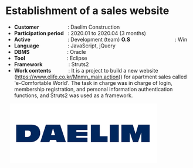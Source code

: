 # Establishment of a sales website

- <b>Customer </b></b>&nbsp;&nbsp;&nbsp;&nbsp;&nbsp;&nbsp;&nbsp;&nbsp;&nbsp;&nbsp;&nbsp;&nbsp;&nbsp;&nbsp;&nbsp;&nbsp;&nbsp;&nbsp;&nbsp;: Daelim Construction
- <b>Participation period </b>&nbsp;&nbsp;: 2020.01 to 2020.04 (3 months)
- <b>Active </b>&nbsp;&nbsp;&nbsp;&nbsp;&nbsp;&nbsp;&nbsp;&nbsp;&nbsp;&nbsp;&nbsp;&nbsp;&nbsp;&nbsp;&nbsp;&nbsp;&nbsp;&nbsp;&nbsp;&nbsp;&nbsp;&nbsp;&nbsp;&nbsp;&nbsp;: Development (team)
<b>O.S</b>&nbsp;&nbsp;&nbsp;&nbsp;&nbsp;&nbsp;&nbsp;&nbsp;&nbsp;&nbsp;&nbsp;&nbsp;&nbsp;&nbsp;&nbsp;&nbsp;&nbsp;&nbsp;&nbsp;&nbsp;&nbsp;&nbsp;&nbsp;&nbsp;&nbsp;&nbsp;&nbsp;&nbsp;&nbsp;&nbsp; : Win
- <b>Language </b>&nbsp;&nbsp;&nbsp;&nbsp;&nbsp;&nbsp;&nbsp;&nbsp;&nbsp;&nbsp;&nbsp;&nbsp;&nbsp;&nbsp;&nbsp;&nbsp;&nbsp;&nbsp;&nbsp;: JavaScript, jQuery
- <b>DBMS</b>&nbsp;&nbsp;&nbsp;&nbsp;&nbsp;&nbsp;&nbsp;&nbsp;&nbsp;&nbsp;&nbsp;&nbsp;&nbsp;&nbsp;&nbsp;&nbsp;&nbsp;&nbsp;&nbsp;&nbsp;&nbsp;&nbsp;&nbsp;&nbsp;&nbsp;&nbsp;: Oracle
- <b>Tool</b>&nbsp;&nbsp;&nbsp;&nbsp;&nbsp;&nbsp;&nbsp;&nbsp;&nbsp;&nbsp;&nbsp;&nbsp;&nbsp;&nbsp;&nbsp;&nbsp;&nbsp;&nbsp;&nbsp;&nbsp;&nbsp;&nbsp;&nbsp;&nbsp;&nbsp;&nbsp;&nbsp;&nbsp;&nbsp;: Eclipse
- <b>Framework</b>&nbsp;&nbsp;&nbsp;&nbsp;&nbsp;&nbsp;&nbsp;&nbsp;&nbsp;&nbsp;&nbsp;&nbsp;&nbsp;&nbsp;&nbsp;&nbsp;&nbsp;&nbsp;: Struts2
- <b>Work contents</b>&nbsp;&nbsp;&nbsp;&nbsp;&nbsp;&nbsp;&nbsp;&nbsp;&nbsp;&nbsp;&nbsp;&nbsp;: It is a project to build a new website (https://www.elife.co.kr/Mnmn_main.action)) for apartment sales called 'e-Comfortable World'. The task in charge was in charge of login, membership registration, and personal information authentication functions, and Struts2 was used as a framework.

&nbsp;&nbsp;&nbsp;<img src="projects/daelim.png" width="400">
